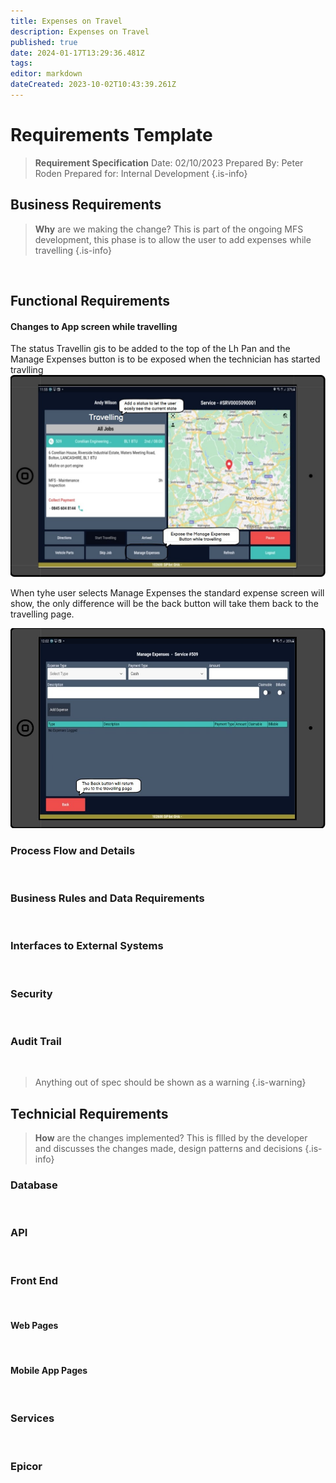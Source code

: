 ```yaml
---
title: Expenses on Travel
description: Expenses on Travel
published: true
date: 2024-01-17T13:29:36.481Z
tags: 
editor: markdown
dateCreated: 2023-10-02T10:43:39.261Z
---
```


# Requirements Template

> **Requirement Specification**
> Date: 02/10/2023
> Prepared By: Peter Roden
> Prepared for: Internal Development
{.is-info}

## Business Requirements

> **Why** are we making the change?
> This is part of the ongoing MFS development, this phase is to allow the user to add expenses while travelling
{.is-info}

<br/>

## Functional Requirements

#### Changes to App screen while travelling

The status Travellin gis to be added to the top of the Lh Pan and the Manage Expenses button is to be exposed when the technician has started travlling
![expense_1.jpg](/expense_1.jpg)

When tyhe user selects Manage Expenses the standard expense screen will show, the only difference will be the back button will take them back to the travelling page.

![expense-2.jpg](/expense-2.jpg)






### Process Flow and Details
<br/>

### Business Rules and Data Requirements
<br/>

### Interfaces to External Systems
<br/>

### Security
<br/>

### Audit Trail
<br/>

> Anything out of spec should be shown as a warning
{.is-warning}


## Technicial Requirements

> **How** are the changes implemented?
> This is fllled by the developer and discusses the changes made, design patterns and decisions
{.is-info}

### Database
<br/>

### API
<br/>

### Front End
<br/>

#### Web Pages
<br/>

#### Mobile App Pages
<br/>

### Services
<br/>

### Epicor

